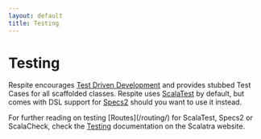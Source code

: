 ```yaml
---
layout: default
title: Testing
---
```


# Testing

Respite encourages [Test Driven Development](http://martinfowler.com/bliki/TestDrivenDevelopment.html)</a> and provides stubbed Test Cases for all scaffolded classes. Respite uses [ScalaTest](http://scalatest.org/) by default, but comes with DSL support for [Specs2](http://etorreborre.github.io/specs2/) should you want to use it instead.

<p class="message">
  For further reading on testing [Routes](/routing/) for ScalaTest, Specs2 or ScalaCheck, check the <a href="http://scalatra.org/2.3/guides/testing/scalatest.html">Testing</a> documentation on the Scalatra website.
</p>